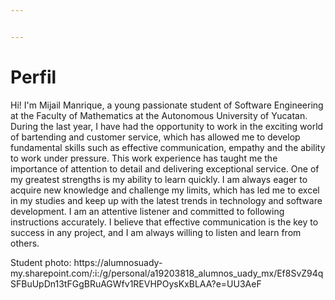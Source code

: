 ```yaml
---


---
```


<h1 id="perfil">Perfil</h1>
<p>Hi! I'm Mijail Manrique, a young passionate student of Software Engineering at the Faculty of Mathematics at the Autonomous University of Yucatan.
During the last year, I have had the opportunity to work in the exciting world of bartending and customer service, which has allowed me to develop fundamental skills such as effective communication, empathy and the ability to work under pressure. This work experience has taught me the importance of attention to detail and delivering exceptional service.
One of my greatest strengths is my ability to learn quickly. I am always eager to acquire new knowledge and challenge my limits, which has led me to excel in my studies and keep up with the latest trends in technology and software development.
I am an attentive listener and committed to following instructions accurately. I believe that effective communication is the key to success in any project, and I am always willing to listen and learn from others.</p>
Student photo:
https://alumnosuady-my.sharepoint.com/:i:/g/personal/a19203818_alumnos_uady_mx/Ef8SvZ94qSFBuUpDn13tFGgBRuAGWfv1REVHPOysKxBLAA?e=UU3AeF
